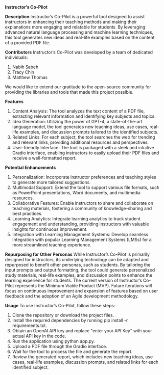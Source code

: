 **Instructor’s Co-Pilot**

**Description**
Instructor’s Co-Pilot is a powerful tool designed to assist instructors in enhancing their teaching methods and making their explanations more engaging and relatable for students. By leveraging advanced natural language processing and machine learning techniques, this tool generates new ideas and real-life examples based on the content of a provided PDF file.

**Contributors**
Instructor’s Co-Pilot was developed by a team of dedicated individuals:
1.	Nabih Sabeh
2.	Tracy Chin
3.	Matthew Thomas

We would like to extend our gratitude to the open-source community for providing the libraries and tools that made this project possible.

**Features**
1.	Content Analysis: The tool analyzes the text content of a PDF file, extracting relevant information and identifying key subjects and topics.
2.	Idea Generation: Utilizing the power of GPT-4, a state-of-the-art language model, the tool generates new teaching ideas, use cases, real-life examples, and discussion prompts tailored to the identified subjects.
3.	Related Links: For each subject, the tool searches the web for trending and relevant links, providing additional resources and perspectives.
4.	User-friendly Interface: The tool is packaged with a sleek and intuitive Gradio interface, enabling instructors to easily upload their PDF files and receive a well-formatted report.


**Potential Enhancements**
1.	Personalization: Incorporate instructor preferences and teaching styles to generate more tailored suggestions.
2.	Multimodal Support: Extend the tool to support various file formats, such as PowerPoint presentations, Word documents, and multimedia resources.
3.	Collaborative Features: Enable instructors to share and collaborate on teaching materials, fostering a community of knowledge-sharing and best practices.
4.	Learning Analytics: Integrate learning analytics to track student engagement and understanding, providing instructors with valuable insights for continuous improvement.
5.	Integration with Learning Management Systems: Develop seamless integration with popular Learning Management Systems (LMSs) for a more streamlined teaching experience.


**Repurposing for Other Personas**
While Instructor’s Co-Pilot is primarily designed for instructors, its underlying technology can be adapted and repurposed to benefit other personas, such as students. By tailoring the input prompts and output formatting, the tool could generate personalized study materials, real-life examples, and discussion points to enhance the learning experience for students. 
The current version of Instructor’s Co-Pilot represents the Minimum Viable Product (MVP). Future iterations will focus on continuous improvement and expansion of features based on user feedback and the adoption of an Agile development methodology.

**Usage**
To use Instructor’s Co-Pilot, follow these steps:
1.	Clone the repository or download the project files.
2.	Install the required dependencies by running pip install -r requirements.txt.
3.	Obtain an OpenAI API key and replace "enter your API Key" with your actual API key in the code.
4.	Run the application using python app.py.
5.	Upload a PDF file through the Gradio interface.
6.	Wait for the tool to process the file and generate the report.
7.	Review the generated report, which includes new teaching ideas, use cases, real-life examples, discussion prompts, and related links for each identified subject.

